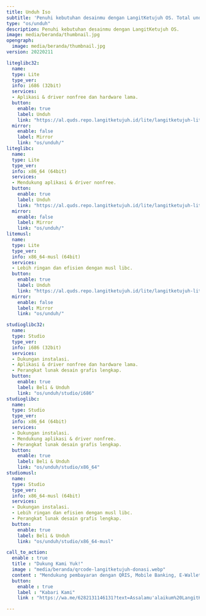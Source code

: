 ```yaml
---
title: Unduh Iso
subtitle: 'Penuhi kebutuhan desainmu dengan LangitKetujuh OS. Total unduhan sudah 5k lebih. Yuk coba!'
type: "os/unduh"
description: Penuhi kebutuhan desainmu dengan LangitKetujuh OS.
image: media/beranda/thumbnail.jpg
opengraph:
  image: media/beranda/thumbnail.jpg
version: 20220211

liteglibc32:
  name:
  type: Lite
  type_ver:
  info: i686 (32bit)
  services:
  - Aplikasi & driver nonfree dan hardware lama.
  button:
    enable: true
    label: Unduh
    link: "https://al.quds.repo.langitketujuh.id/lite/langitketujuh-lite-i686-20220211.iso"
  mirror:
    enable: false
    label: Mirror
    link: "os/unduh/"
liteglibc:
  name:
  type: Lite
  type_ver:
  info: x86_64 (64bit)
  services:
  - Mendukung aplikasi & driver nonfree.
  button:
    enable: true
    label: Unduh
    link: "https://al.quds.repo.langitketujuh.id/lite/langitketujuh-lite-x86_64-20220211.iso"
  mirror:
    enable: false
    label: Mirror
    link: "os/unduh/"
litemusl:
  name:
  type: Lite
  type_ver:
  info: x86_64-musl (64bit)
  services:
  - Lebih ringan dan efisien dengan musl libc.
  button:
    enable: true
    label: Unduh
    link: "https://al.quds.repo.langitketujuh.id/lite/langitketujuh-lite-x86_64-musl-20220211.iso"
  mirror:
    enable: false
    label: Mirror
    link: "os/unduh/"

studioglibc32:
  name:
  type: Studio
  type_ver:
  info: i686 (32bit)
  services:
  - Dukungan instalasi.
  - Aplikasi & driver nonfree dan hardware lama.
  - Perangkat lunak desain grafis lengkap.
  button:
    enable: true
    label: Beli & Unduh
    link: "os/unduh/studio/i686"
studioglibc:
  name:
  type: Studio
  type_ver:
  info: x86_64 (64bit)
  services:
  - Dukungan instalasi.
  - Mendukung aplikasi & driver nonfree.
  - Perangkat lunak desain grafis lengkap.
  button:
    enable: true
    label: Beli & Unduh
    link: "os/unduh/studio/x86_64"
studiomusl:
  name:
  type: Studio
  type_ver:
  info: x86_64-musl (64bit)
  services:
  - Dukungan instalasi.
  - Lebih ringan dan efisien dengan musl libc.
  - Perangkat lunak desain grafis lengkap.
  button:
    enable: true
    label: Beli & Unduh
    link: "os/unduh/studio/x86_64-musl"

call_to_action:
  enable : true
  title : "Dukung Kami Yuk!"
  image : "media/beranda/qrcode-langitketujuh-donasi.webp"
  content : "Mendukung pembayaran dengan QRIS, Mobile Banking, E-Wallet seperti OVO, GoPay, LinkAja, DANA, Shopee Pay, WeChat Pay, Jenius dan E-wallet lainnya. (NMID: ID1021067117882)"
  button:
    enable : true
    label : "Kabari Kami"
    link : "https://wa.me/6282131146131?text=Assalamu'alaikum%20LangitKetujuh.%0ASaya%20mau%20konfirmasi%20donasi%20atas%20nama:%20"

---
```

